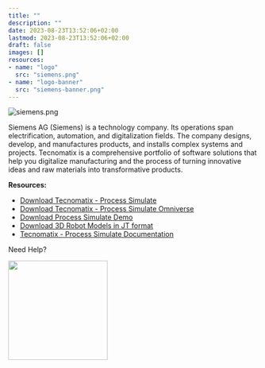 ```yaml
---
title: ""
description: ""
date: 2023-08-23T13:52:06+02:00
lastmod: 2023-08-23T13:52:06+02:00
draft: false
images: []
resources:
- name: "logo"
  src: "siemens.png"
- name: "logo-banner"
  src: "siemens-banner.png"
---
```


![siemens.png](logo-banner)

Siemens AG (Siemens) is a technology company. Its operations span electrification, automation, and digitalization fields. The company designs, develop, and manufactures products, and installs complex systems and projects. Tecnomatix is a comprehensive portfolio of software solutions that help you digitalize manufacturing and the process of turning innovative ideas and raw materials into transformative products.

**Resources:**

- [Download Tecnomatix - Process Simulate](https://labopeninghackathonfiles.blob.core.windows.net/industrial-metaverse/Tecnomatix_2307_Setups.zip?sp=r&st=2023-09-04T16:05:38Z&se=2023-09-15T00:05:38Z&spr=https&sv=2022-11-02&sr=b&sig=j1jaaHPrqr1ZhkbCQ32qLH786im50yCnTQRJbLYOgD8%3D)
- [Download Tecnomatix - Process Simulate Omniverse](https://labopeninghackathonfiles.blob.core.windows.net/industrial-metaverse/Tecnomatix%20Omniverse%20V1.0.msi?sp=r&st=2023-09-04T16:07:18Z&se=2023-09-15T00:07:18Z&spr=https&sv=2022-11-02&sr=b&sig=kGB4K%2B7%2Ff2F7CPneNmFbtl%2Fx9Ltz4PBvfPvMVMLvOzU%3D)
- [Download Process Simulate Demo](https://labopeninghackathonfiles.blob.core.windows.net/industrial-metaverse/Demo_Process_Simulate.psz-tc?sp=r&st=2023-09-11T10:21:56Z&se=2023-09-18T18:21:56Z&spr=https&sv=2022-11-02&sr=b&sig=iSGM8ZWFka4SDpd2V3tuLFrkAebyMBpl1apcJRtsGns%3D)
- [Download 3D Robot Models in JT format](https://labopeninghackathonfiles.blob.core.windows.net/industrial-metaverse/RobotModels.zip?sp=r&st=2023-09-11T11:10:25Z&se=2023-09-18T19:10:25Z&spr=https&sv=2022-11-02&sr=b&sig=hsDiasy%2Ff5HM42BXVNuQgevfem6kyT%2FwEaPoI4fBwDk%3D)
- [Tecnomatix - Process Simulate Documentation](http://20.107.55.187:5000/en-US/documents/288782031/PL20230416673824280)

Need Help?

<a href="https://discord.gg/cJzJJ3m6"><img src="https://assets-global.website-files.com/6257adef93867e50d84d30e2/636e0b5061df290f5892d944_full_logo_black_RGB.svg" width="200"></a>

